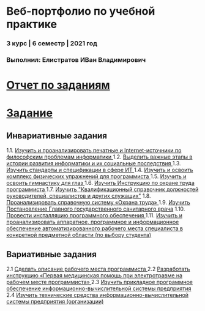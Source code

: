 # Веб-портфолио по учебной практике
### 3 курс | 6 семестр | 2021 год
### Выполнил: Елистратов ИВан Владимирович
 
# [Отчет по заданиям](https://github.com/Tigelt/Practica/blob/main/%D0%95%D0%BB%D0%B8%D1%81%D1%82%D1%80%D0%B0%D1%82%D0%BE%D0%B2%D0%98%D0%B2%D0%B0%D0%BD2%D0%B3%D1%83%D1%80%D0%BF%D0%BF%D0%B0(%D0%BE%D1%82%D1%87%D0%B5%D1%82_3%D0%BA%D1%83%D1%80%D1%81).docx.pdf)
# [Задание](https://github.com/Tigelt/Practica/blob/main/%D0%95%D0%BB%D0%B8%D1%81%D1%82%D1%80%D0%B0%D1%82%D0%BE%D0%B2%D0%98%D0%B2%D0%B0%D0%BD2%D0%93%D1%80%D1%83%D0%BF%D0%BF%D0%B0(%D0%B7%D0%B0%D0%B4%D0%B0%D0%BD%D0%B8%D0%B5_3%D0%BA%D1%83%D1%80%D1%81).docx.pdf)

## Инвариативные задания

1.1. [Изучить и проанализировать печатные и Internet-источники по философским проблемам информатики ](https://github.com/Tigelt/Practica/blob/main/ISR/%D0%95%D0%BB%D0%B8%D1%81%D1%82%D1%80%D0%B0%D1%82%D0%BE%D0%B22%D0%B3%D1%80%D1%83%D0%BF%D0%BF%D0%B0(%D0%98%D0%A1%D0%A01.1).pdf)  
1.2. [Выделить важные этапы в истории развития информатики и их социальные последствия ](https://github.com/Tigelt/Practica/blob/main/ISR/%D0%95%D0%BB%D0%B8%D1%81%D1%82%D1%80%D0%B0%D1%82%D0%BE%D0%B22%D0%B3%D1%80%D1%83%D0%BF%D0%BF%D0%B0(%D0%98%D0%A1%D0%A01.2).pdf)  
1.3. [Изучить стандарты и спецификации в сфере ИТ ](https://github.com/Tigelt/Practica/blob/main/ISR/%D0%95%D0%BB%D0%B8%D1%81%D1%82%D1%80%D0%B0%D1%82%D0%BE%D0%B22%D0%B3%D1%80%D1%83%D0%BF%D0%BF%D0%B0(%D0%98%D0%A1%D0%A01.3).pdf)  
1.4. [Изучить и освоить комплекс физических упражнений для программиста ](https://github.com/Tigelt/Practica/blob/main/ISR/%D0%95%D0%BB%D0%B8%D1%81%D1%82%D1%80%D0%B0%D1%82%D0%BE%D0%B22%D0%B3%D1%80%D1%83%D0%BF%D0%BF%D0%B0(%D0%98%D0%A1%D0%A01.4).pdf)  
1.5. [Изучить и освоить гимнастику для глаз ](https://github.com/Tigelt/Practica/blob/main/ISR/%D0%95%D0%BB%D0%B8%D1%81%D1%82%D1%80%D0%B0%D1%82%D0%BE%D0%B22%D0%B3%D1%80%D1%83%D0%BF%D0%BF%D0%B0(%D0%98%D0%A1%D0%A01.5).pdf)  
1.6. [Изучить Инструкцию по охране труда программиста ](https://github.com/Tigelt/Practica/blob/main/ISR/%D0%95%D0%BB%D0%B8%D1%81%D1%82%D1%80%D0%B0%D1%82%D0%BE%D0%B22%D0%B3%D1%80%D1%83%D0%BF%D0%BF%D0%B0(%D0%98%D0%A1%D0%A01.6).pdf)  
1.7. [Изучить "Квалификационный справочник должностей руководителей, специалистов и других служащих"](https://github.com/Tigelt/Practica/blob/main/ISR/%D0%95%D0%BB%D0%B8%D1%81%D1%82%D1%80%D0%B0%D1%82%D0%BE%D0%B22%D0%B3%D1%80%D1%83%D0%BF%D0%BF%D0%B0(%D0%98%D0%A1%D0%A01.7).pdf)  
1.8. [Проанализировать справочную систему «Охрана труда» ](https://github.com/Tigelt/Practica/blob/main/ISR/%D0%95%D0%BB%D0%B8%D1%81%D1%82%D1%80%D0%B0%D1%82%D0%BE%D0%B22%D0%B3%D1%80%D1%83%D0%BF%D0%BF%D0%B0(%D0%98%D0%A1%D0%A01.8)%20(1).pdf)  
1.9. [Изучить Постановление Главного государственного санитарного врача](https://github.com/Tigelt/Practica/blob/main/ISR/%D0%95%D0%BB%D0%B8%D1%81%D1%82%D1%80%D0%B0%D1%82%D0%BE%D0%B22%D0%B3%D1%80%D1%83%D0%BF%D0%BF%D0%B0(%D0%98%D0%A1%D0%A01.9).pdf)  
1.10. [Провести инсталляцию программного обеспечения ](https://github.com/Tigelt/Practica/blob/main/ISR/%D0%95%D0%BB%D0%B8%D1%81%D1%82%D1%80%D0%B0%D1%82%D0%BE%D0%B22%D0%B3%D1%80%D1%83%D0%BF%D0%BF%D0%B0(%D0%98%D0%A1%D0%A01.10).pdf)  
1.11. [Изучить и проанализировать аппаратное, программное и информационное обеспечение автоматизированного рабочего места специалиста в конкретной предметной области (по выбору студента) ](https://github.com/Tigelt/Practica/blob/main/ISR/%D0%95%D0%BB%D0%B8%D1%81%D1%82%D1%80%D0%B0%D1%82%D0%BE%D0%B22%D0%B3%D1%80%D1%83%D0%BF%D0%BF%D0%B0(%D0%98%D0%A1%D0%A01.11).pdf)  


## Вариативные задания
2.1 [Сделать описание рабочего места программиста ](https://github.com/Tigelt/Practica/blob/main/VSR/%D0%95%D0%BB%D0%B8%D1%81%D1%82%D1%80%D0%B0%D1%82%D0%BE%D0%B22%D0%B3%D1%80%D1%83%D0%BF%D0%BF%D0%B0(%D0%92%D0%A1%D0%A02.1).pdf)  
2.2 [Разработать инструкцию «Первая медицинская помощь при электротравме на рабочем месте программиста» ](https://github.com/Tigelt/Practica/blob/main/VSR/%D0%95%D0%BB%D0%B8%D1%81%D1%82%D1%80%D0%B0%D1%82%D0%BE%D0%B22%D0%B3%D1%80%D1%83%D0%BF%D0%BF(%D0%92%D0%A1%D0%A02.2).pdf)  
2.3 [Изучить прикладное программное обеспечение информационно-вычислительной системы предприятия ](https://github.com/Tigelt/Practica/blob/main/VSR/%D0%95%D0%BB%D0%B8%D1%81%D1%82%D1%80%D0%B0%D1%82%D0%BE%D0%B22%D0%B3%D1%80%D1%83%D0%BF%D0%BF%D0%B0(%D0%92%D0%A1%D0%A02.3).pdf)  
2.4 [Изучить технические средства информационно-вычислительной системы предприятия (организации)](https://github.com/Tigelt/Practica/blob/main/VSR/%D0%95%D0%BB%D0%B8%D1%81%D1%82%D1%80%D0%B0%D1%82%D0%BE%D0%B22%D0%B3%D1%80%D1%83%D0%BF%D0%BF%D0%B0(%D0%92%D0%A1%D0%A02.4).pdf)
